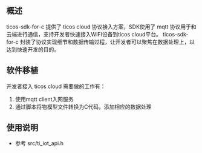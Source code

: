 ## 概述

ticos-sdk-for-c 提供了 ticos cloud 协议接入方案，SDK使用了 mqtt 协议用于和云端进行通信，支持开发者快速接入WIFI设备到ticos cloud平台。
ticos-sdk-for-c 封装了协议实现细节和数据传输过程，让开发者可以聚焦在数据处理上，以达到快速开发的目的。


## 软件移植

开发者接入 ticos cloud 需要做的工作有：

1. 使用mqtt client入网服务
2. 通过脚本将物模型文件转换为C代码，添加相应的数据处理


## 使用说明

* 参考 src/ti_iot_api.h

